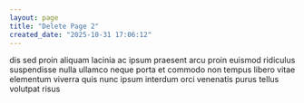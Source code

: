 ```yaml
---
layout: page
title: "Delete Page 2"
created_date: "2025-10-31 17:06:12"
---
```


dis sed proin aliquam lacinia ac ipsum praesent arcu proin euismod ridiculus suspendisse nulla ullamco neque porta et commodo non tempus libero vitae elementum viverra quis nunc ipsum interdum orci venenatis purus tellus volutpat risus 
